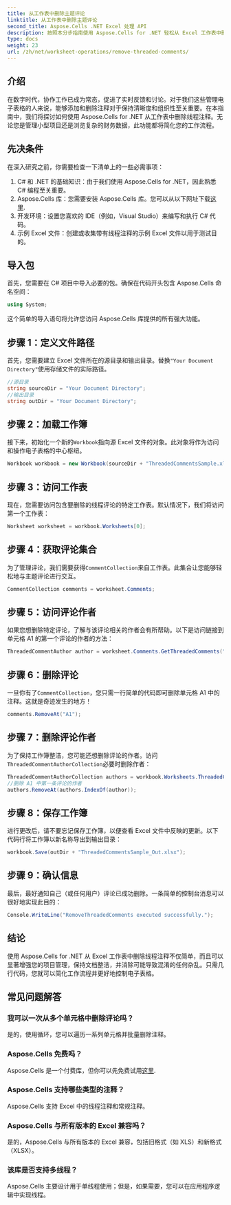 ```yaml
---
title: 从工作表中删除主题评论
linktitle: 从工作表中删除主题评论
second_title: Aspose.Cells .NET Excel 处理 API
description: 按照本分步指南使用 Aspose.Cells for .NET 轻松从 Excel 工作表中删除线程注释。简化您的 Excel 管理。
type: docs
weight: 23
url: /zh/net/worksheet-operations/remove-threaded-comments/
---
```

## 介绍
在数字时代，协作工作已成为常态，促进了实时反馈和讨论。对于我们这些管理电子表格的人来说，能够添加和删除注释对于保持清晰度和组织性至关重要。在本指南中，我们将探讨如何使用 Aspose.Cells for .NET 从工作表中删除线程注释。无论您是管理小型项目还是浏览复杂的财务数据，此功能都将简化您的工作流程。
## 先决条件
在深入研究之前，你需要检查一下清单上的一些必需事项：
1. C# 和 .NET 的基础知识：由于我们使用 Aspose.Cells for .NET，因此熟悉 C# 编程至关重要。
2.  Aspose.Cells 库：您需要安装 Aspose.Cells 库。您可以从以下网址下载[这里](https://releases.aspose.com/cells/net/).
3. 开发环境：设置您喜欢的 IDE（例如，Visual Studio）来编写和执行 C# 代码。
4. 示例 Excel 文件：创建或收集带有线程注释的示例 Excel 文件以用于测试目的。
## 导入包
首先，您需要在 C# 项目中导入必要的包。确保在代码开头包含 Aspose.Cells 命名空间：
```csharp
using System;
```
这个简单的导入语句将允许您访问 Aspose.Cells 库提供的所有强大功能。
## 步骤 1：定义文件路径
首先，您需要建立 Excel 文件所在的源目录和输出目录。替换`"Your Document Directory"`使用存储文件的实际路径。
```csharp
//源目录
string sourceDir = "Your Document Directory";
//输出目录
string outDir = "Your Document Directory";
```
## 步骤 2：加载工作簿
接下来，初始化一个新的`Workbook`指向源 Excel 文件的对象。此对象将作为访问和操作电子表格的中心枢纽。
```csharp
Workbook workbook = new Workbook(sourceDir + "ThreadedCommentsSample.xlsx");
```
## 步骤 3：访问工作表
现在，您需要访问包含要删除的线程评论的特定工作表。默认情况下，我们将访问第一个工作表：
```csharp
Worksheet worksheet = workbook.Worksheets[0];
```
## 步骤 4：获取评论集合
为了管理评论，我们需要获得`CommentCollection`来自工作表。此集合让您能够轻松地与主题评论进行交互。
```csharp
CommentCollection comments = worksheet.Comments;
```
## 步骤 5：访问评论作者
如果您想删除特定评论，了解与该评论相关的作者会有所帮助。以下是访问链接到单元格 A1 的第一个评论的作者的方法：
```csharp
ThreadedCommentAuthor author = worksheet.Comments.GetThreadedComments("A1")[0].Author;
```
## 步骤 6：删除评论
一旦你有了`CommentCollection`，您只需一行简单的代码即可删除单元格 A1 中的注释。这就是奇迹发生的地方！
```csharp
comments.RemoveAt("A1");
```
## 步骤 7：删除评论作者
为了保持工作簿整洁，您可能还想删除评论的作者。访问`ThreadedCommentAuthorCollection`必要时删除作者：
```csharp
ThreadedCommentAuthorCollection authors = workbook.Worksheets.ThreadedCommentAuthors;
//删除 A1 中第一条评论的作者
authors.RemoveAt(authors.IndexOf(author));
```
## 步骤 8：保存工作簿
进行更改后，请不要忘记保存工作簿，以便查看 Excel 文件中反映的更新。以下代码行将工作簿以新名称导出到输出目录：
```csharp
workbook.Save(outDir + "ThreadedCommentsSample_Out.xlsx");
```
## 步骤 9：确认信息
最后，最好通知自己（或任何用户）评论已成功删除。一条简单的控制台消息可以很好地实现此目的：
```csharp
Console.WriteLine("RemoveThreadedComments executed successfully.");
```
## 结论
使用 Aspose.Cells for .NET 从 Excel 工作表中删除线程注释不仅简单，而且可以显著增强您的项目管理，保持文档整洁，并消除可能导致混淆的任何杂乱。只需几行代码，您就可以简化工作流程并更好地控制电子表格。
## 常见问题解答
### 我可以一次从多个单元格中删除评论吗？
是的，使用循环，您可以遍历一系列单元格并批量删除注释。
### Aspose.Cells 免费吗？
 Aspose.Cells 是一个付费库，但你可以先免费试用[这里](https://releases.aspose.com/).
### Aspose.Cells 支持哪些类型的注释？
Aspose.Cells 支持 Excel 中的线程注释和常规注释。
### Aspose.Cells 与所有版本的 Excel 兼容吗？
是的，Aspose.Cells 与所有版本的 Excel 兼容，包括旧格式（如 XLS）和新格式（XLSX）。
### 该库是否支持多线程？
Aspose.Cells 主要设计用于单线程使用；但是，如果需要，您可以在应用程序逻辑中实现线程。
